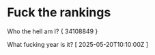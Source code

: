 # Fuck the rankings

Who the hell am I?
{ 34108849 }

What fucking year is it?
[ 2025-05-20T10:10:00Z ]
